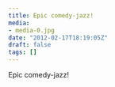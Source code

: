 ```yaml
---
title: Epic comedy-jazz!
media:
- media-0.jpg
date: "2012-02-17T18:19:05Z"
draft: false
tags: []
---
```

Epic comedy-jazz\!
